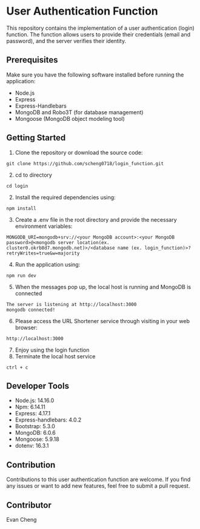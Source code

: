# User Authentication Function

This repository contains the implementation of a user authentication (login) function. The function allows users to provide their credentials (email and password), and the server verifies their identity.

## Prerequisites

Make sure you have the following software installed before running the application:

- Node.js
- Express
- Express-Handlebars
- MongoDB and Robo3T (for database management)
- Mongoose (MongoDB object modeling tool)

## Getting Started

1. Clone the repository or download the source code:
```
git clone https://github.com/scheng0718/login_function.git
```
2. cd to directory
```
cd login
```
2. Install the required dependencies using: 
```
npm install
```
3. Create a .env file in the root directory and provide the necessary environment variables:
```
MONGODB_URI=mongodb+srv://<your MongoDB account>:<your MongoDB password>@<mongodb server location(ex. cluster0.okrb8d7.mongodb.net)>/<database name (ex. login_function)>?retryWrites=true&w=majority
```
4. Run the application using:
```
npm run dev
```
5. When the messages pop up, the local host is running and MongoDB is connected 
```
The server is listening at http://localhost:3000
mongodb connected!
```
6. Please access the URL Shortener service through visiting in your web browser: 
```
http://localhost:3000
```
7. Enjoy using the login function
8. Terminate the local host service
```
ctrl + c
```

## Developer Tools

- Node.js: 14.16.0
- Npm: 6.14.11
- Express: 4.17.1
- Express-handlebars: 4.0.2
- Bootstrap: 5.3.0
- MongoDB: 6.0.6
- Mongoose: 5.9.18
- dotenv: 16.3.1

## Contribution
Contributions to this user authentication function are welcome. If you find any issues or want to add new features, feel free to submit a pull request.

## Contributor

Evan Cheng